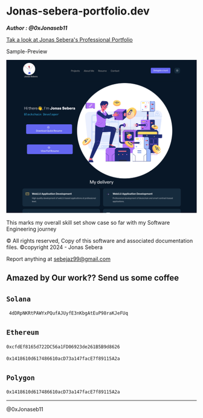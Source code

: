 # Jonas-sebera-portfolio.dev

_**Author : @0xJonaseb11**_

[Tak a look at Jonas Sebera's Professional Portfolio](https://jonas-sebera.vercel.app)

Sample-Preview

![Portfolio-sample-preview](jonas-sebera.vercel.app.png)

This marks my overall skill set show case so far with my Software Engineering journey

&#169; All rights reserved, Copy of this software and associated documentation files.
&#169;copyright 2024 - Jonas Sebera

Report anything at <sebejaz99@gmail.com>

## **Amazed by Our work?? Send us some coffee**

## `Solana`

```sh
 4dDRpNKRtPAWYxPQufAJUyfE3nKbgAtEuP98raKJeFUq
```

## `Ethereum`

```sh
0xcfdEf8165d722DC56a1FD06923de261B5B9d8626
```

```sh
0x1418610d617486610acD73a147facE7f89115A2a
```

## `Polygon`

```sh
0x1418610d617486610acD73a147facE7f89115A2a
```

--------------------

@0xJonaseb11
